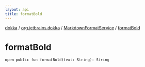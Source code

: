 ```yaml
---
layout: api
title: formatBold
---
```

[dokka](../../index.html) / [org.jetbrains.dokka](../index.html) / [MarkdownFormatService](index.html) / [formatBold](formatBold.html)


# formatBold


```
open public fun formatBold(text: String): String
```
